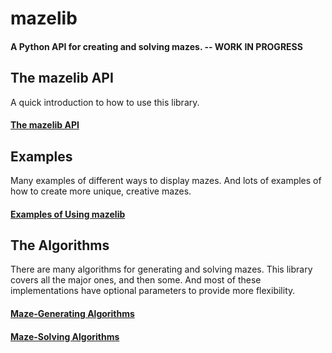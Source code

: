 # mazelib

#### A Python API for creating and solving mazes.  --  WORK IN PROGRESS

## The mazelib API

A quick introduction to how to use this library.

#### [The mazelib API](docs/API.md)


## Examples

Many examples of different ways to display mazes. And lots of examples of how to create more unique, creative mazes.

#### [Examples of Using mazelib](docs/EXAMPLES.md)


## The Algorithms

There are many algorithms for generating and solving mazes. This library covers all the major ones, and then some. And most of these implementations have optional parameters to provide more flexibility.

#### [Maze-Generating Algorithms](docs/MAZE_GEN_ALGOS.md)

#### [Maze-Solving Algorithms](docs/MAZE_SOLVE_ALGOS.md)

